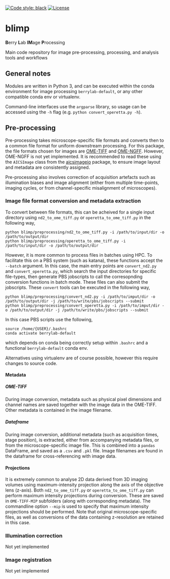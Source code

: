 [![Code style: black](https://img.shields.io/badge/code%20style-black-000000.svg)](https://github.com/psf/black)
[![License](https://img.shields.io/badge/License-BSD_3--Clause-blue.svg)](https://opensource.org/licenses/BSD-3-Clause)

# blimp

**B**erry **L**ab **IM**age **P**rocessing

Main code repository for image pre-processing, processing, and analysis tools and workflows

## General notes

Modules are written in Python 3, and can be executed within the conda environment for image processing `berrylab-default`, or any other compatible conda env or virtualenv.

Command-line interfaces use the `argparse` library, so usage can be accessed using the `-h` flag (e.g. `python convert_operetta.py -h`).

## Pre-processing

Pre-processing takes microscope-specific file formats and converts then to a common file format for uniform downstream processing. For this package, the file formats chosen for images are [OME-TIFF](https://docs.openmicroscopy.org/ome-model/5.6.3/ome-tiff/) and [OME-NGFF](https://ngff.openmicroscopy.org/latest/). However, OME-NGFF is not yet implemented. It is recommended to read these using the `AICSImage` class from the [aicsimageio](https://github.com/AllenCellModeling/aicsimageio) package, to ensure image layout and metadata are consistently assigned. 

Pre-processing also involves correction of acquisition artefacts such as illumination biases and image alignment (either from multiple time-points, imaging cycles, or from channel-specific misalignment of microscopes).

### Image file format conversion and metadata extraction

To convert between file formats, this can be acheived for a single input directory using `nd2_to_ome_tiff.py` or `operetta_to_ome_tiff.py` in the following way,

```
python blimp/preprocessing/nd2_to_ome_tiff.py -i /path/to/input/dir -o /path/to/output/dir
python blimp/preprocessing/operetta_to_ome_tiff.py -i /path/to/input/dir -o /path/to/output/dir
```

However, it is more common to process files in batches using HPC. To facilitate this on a PBS system (such as katana), these functions accept the `--batch` argument. In this case, the main entry points are `convert_nd2.py` and `convert_operetta.py`, which search the input directories for specific file-types, then generate PBS jobscripts to call the corresopnding conversion functions in batch mode. These files can also submit the jobscripts. These `convert` tools can be executed in the following way,

```
python blimp/preprocessing/convert_nd2.py -i /path/to/imput/dir -o /path/to/output/dir -j /path/to/write/pbs/jobscripts --submit
python blimp/preprocessing/convert_operetta.py -i /path/to/imput/dir -o /path/to/output/dir -j /path/to/write/pbs/jobscripts --submit

```

In this case PBS scripts use the following,
```
source /home/{USER}/.bashrc
conda activate berrylab-default
```
which depends on conda being correctly setup within `.bashrc` and a functional `berrylab-default` conda env.

Alternatives using virtualenv are of course possible, however this require changes to source code.

#### Metadata

##### OME-TIFF
During image conversion, metadata such as physical pixel dimensions and channel names are saved together with the image data in the OME-TIFF. Other metadata is contained in the image filename.

##### Dataframe
During image conversion, additional metadata (such as acquisition times, stage position), is extracted, either from accompanying metadata files, or from the microscope-specific image file. This is combined into a `pandas` DataFrame, and saved as a `.csv` and `.pkl` file. Image filenames are found in the dataframe for cross-referencing with image data.

#### Projections

It is extremely common to analyse 2D data derived from 3D imaging volumes using maximum-intensity projection along the axis of the objective lens (z-axis). Both `nd2_to_ome_tiff.py` or `operetta_to_ome_tiff.py` can perform maximum intensity projections during conversion. These are saved in `OME-TIFF-MIP` subfolders (along with corresponding metadata). The commandline option `--mip` is used to specify that maximum intensity projections should be performed. Note that original microscope-specific files, as well as conversions of the data containing z-resolution are retained in this case.

### Illumination correction

Not yet implemented

### Image registration

Not yet implemented
